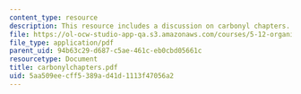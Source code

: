 ```yaml
---
content_type: resource
description: This resource includes a discussion on carbonyl chapters.
file: https://ol-ocw-studio-app-qa.s3.amazonaws.com/courses/5-12-organic-chemistry-i-spring-2005/5aa509eecff5389ad41d1113f47056a2_carbonylchapters.pdf
file_type: application/pdf
parent_uid: 94b63c29-d687-c5ae-461c-eb0cbd05661c
resourcetype: Document
title: carbonylchapters.pdf
uid: 5aa509ee-cff5-389a-d41d-1113f47056a2
---
```

